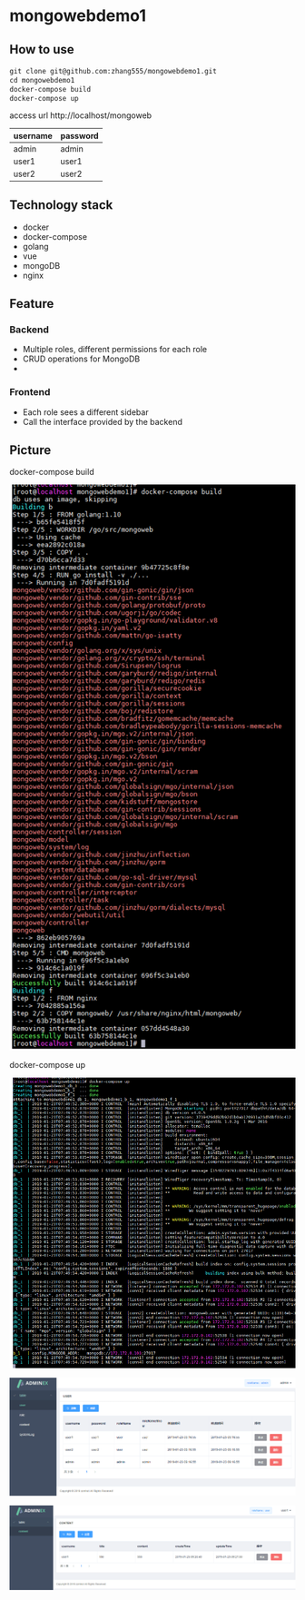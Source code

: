 # mongowebdemo1

## How to use
```
git clone git@github.com:zhang555/mongowebdemo1.git
cd mongowebdemo1
docker-compose build
docker-compose up
```

access url http://localhost/mongoweb

username | password
---      |---
admin | admin
user1 | user1
user2 | user2


## Technology stack
* docker
* docker-compose
* golang
* vue
* mongoDB
* nginx



## Feature

### Backend
* Multiple roles, different permissions for each role
* CRUD operations for MongoDB
*



### Frontend
* Each role sees a different sidebar
* Call the interface provided by the backend

## Picture

docker-compose build

![](https://github.com/zhang555/mongowebdemo1/blob/master/picture/docker-compose%20build.png)

docker-compose up

![](https://github.com/zhang555/mongowebdemo1/blob/master/picture/docker-compose%20up.png)

![](https://github.com/zhang555/mongowebdemo1/blob/master/picture/admin.png)

![](https://github.com/zhang555/mongowebdemo1/blob/master/picture/user1.png)



